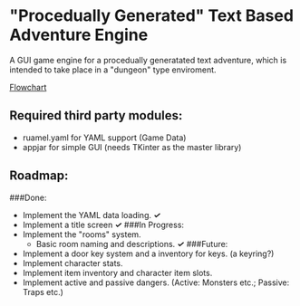 # "Procedually Generated" Text Based Adventure Engine
A GUI game engine for a procedually generatated text adventure, which is intended to take place in a "dungeon" type enviroment.

[Flowchart](https://drive.google.com/file/d/1-3sDHsvUsojxO-ffMaqPH-wM9JfDgNCa/view?usp=sharing)

## Required third party modules:
* ruamel.yaml for YAML support (Game Data)
* appjar for simple GUI (needs TKinter as the master library)


## Roadmap:
###Done:
* Implement the YAML data loading. **_✓_**
* Implement a title screen **_✓_**
###In Progress:
* Implement the "rooms" system.
  * Basic room naming and descriptions. **_✓_**
###Future:
* Implement a door key system and a inventory for keys. (a keyring?)
* Implement character stats.
* Implement item inventory and character item slots.
* Implement active and passive dangers. (Active: Monsters etc.; Passive: Traps etc.)

